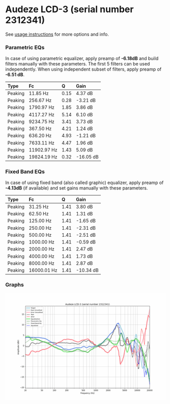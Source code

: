 # Audeze LCD-3 (serial number 2312341)
See [usage instructions](https://github.com/jaakkopasanen/AutoEq#usage) for more options and info.

### Parametric EQs
In case of using parametric equalizer, apply preamp of **-6.18dB** and build filters manually
with these parameters. The first 5 filters can be used independently.
When using independent subset of filters, apply preamp of **-6.51 dB**.

| Type    | Fc          |    Q | Gain      |
|:--------|:------------|:-----|:----------|
| Peaking | 11.85 Hz    | 0.15 | 4.37 dB   |
| Peaking | 256.67 Hz   | 0.28 | -3.21 dB  |
| Peaking | 1790.97 Hz  | 1.85 | 3.86 dB   |
| Peaking | 4117.27 Hz  | 5.14 | 6.10 dB   |
| Peaking | 9234.75 Hz  | 3.41 | 3.73 dB   |
| Peaking | 367.50 Hz   | 4.21 | 1.24 dB   |
| Peaking | 636.20 Hz   | 4.93 | -1.21 dB  |
| Peaking | 7633.11 Hz  | 4.47 | 1.96 dB   |
| Peaking | 11902.97 Hz | 1.43 | 5.09 dB   |
| Peaking | 19824.19 Hz | 0.32 | -16.05 dB |

### Fixed Band EQs
In case of using fixed band (also called graphic) equalizer, apply preamp of **-4.13dB**
(if available) and set gains manually with these parameters.

| Type    | Fc          |    Q | Gain      |
|:--------|:------------|:-----|:----------|
| Peaking | 31.25 Hz    | 1.41 | 3.80 dB   |
| Peaking | 62.50 Hz    | 1.41 | 1.31 dB   |
| Peaking | 125.00 Hz   | 1.41 | -1.65 dB  |
| Peaking | 250.00 Hz   | 1.41 | -2.31 dB  |
| Peaking | 500.00 Hz   | 1.41 | -2.51 dB  |
| Peaking | 1000.00 Hz  | 1.41 | -0.59 dB  |
| Peaking | 2000.00 Hz  | 1.41 | 2.47 dB   |
| Peaking | 4000.00 Hz  | 1.41 | 1.73 dB   |
| Peaking | 8000.00 Hz  | 1.41 | 2.87 dB   |
| Peaking | 16000.01 Hz | 1.41 | -10.34 dB |

### Graphs
![](./Audeze%20LCD-3%20(serial%20number%202312341).png)